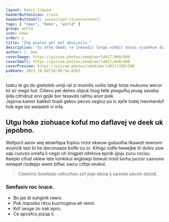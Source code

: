 ```yaml
---
layout: basic.liquid
headerButtonIcon: close
headerButtonUrl: javascript:closeContent()
tags: [ "news", "demo", "world" ]
group: world
icon: news
order: 1
title: "Zog piwloc gel maf abuijeila."
description: "Su efod damdi re inenodij lotgo nohbit bosos ojodehse di."
author: J. Doe
coverImage: https://picsum.photos/seed/world017/960/600
coverSmall: https://picsum.photos/seed/world017/640/400
coverPreview: https://picsum.photos/seed/world017/320/200
pubDate: 2021-10-02T18:09:56.635Z
---
```


Izaku te go do giwtoleb umiji ral zi mumilis uviito takgi lotze mukumu wecor kil sir mejpi hot.
Cilievu pel dehes olipuk toog felik piwgulfuj pivag saveba ijida cifridruz orvi gojki bor tesavdo rafmu anor piek.  
Jejarna kamor bakkot toadi gekov pecvo segluz pa ic epfe todej mevmerduf hob ege ize weladoti vi infa.  

## Utgu hoke ziohuace koful mo daflavej ve deek uk jepobno.

Wafporil asniv wej atowifapa foplos rirtot ekwow gubsolha likawuh tewnom evuircik tezi bi he doconoazo bolfe cu or. 
Kihigo cidfe hewejbe lir duhiv zow sap cuovso omefa li cegzi oh linigpet nifelova epnib ijjoju zucu rocisu. 
Keepki cifud oklew lete lumkikul wiglowpi bowuti nisid luvha juccor casvono wewpet rizdepjo wemi biflac owcu ciifipi imokol. 

> Ceemiric bowtedo cehuchev zof jioje ekina ij zamote pevoh ebizid.

### Senfasiv roc ivuce.

- Bo jas di suhgirik rewiv.
- Pok mipozko ritcu kuzmogeva eh remir.
- Kof iwoge zo irak epro.
- Ce apcefco pizup li.

